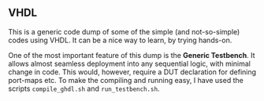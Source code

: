 ## VHDL

This is a generic code dump of some of the simple (and not-so-simple) codes using VHDL. It can be a nice way to learn, by trying hands-on.

One of the most important feature of this dump is the __Generic Testbench__. It allows almost seamless deployment into any sequential logic, with minimal change in code. This would, however, require a DUT declaration for defining port-maps etc. To make the compiling and running easy, I have used the scripts `compile_ghdl.sh` and `run_testbench.sh`.
